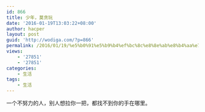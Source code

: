 ```yaml
---
id: 866
title: 少年，莫贪玩
date: '2016-01-19T13:03:22+08:00'
author: hacper
layout: post
guid: 'http://wodiga.com/?p=866'
permalink: /2016/01/19/%e5%b0%91%e5%b9%b4%ef%bc%8c%e8%8e%ab%e8%b4%aa%e7%8e%a9/
views:
    - '27851'
    - '27851'
categories:
    - 生活
tags:
    - 生活
---
```


一个不努力的人，别人想拉你一把，都找不到你的手在哪里。